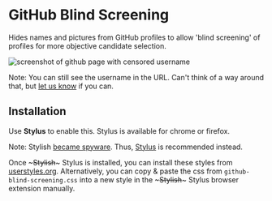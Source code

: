 # GitHub Blind Screening

Hides names and pictures from GitHub profiles to allow 'blind screening' of
profiles for more objective candidate selection.

![screenshot of github page with censored username](http://i.imgur.com/ZKJ0Vn6.png)

Note: You can still see the username in the URL. Can't think of a way around
that, but [let us
know](https://github.com/CityOfPhiladelphia/github-blind-screening/issues/new)
if you can.

## Installation

Use **Stylus** to enable this. Stylus is available for chrome or firefox.

Note: Stylish [became spyware](https://robertheaton.com/2018/07/02/stylish-browser-extension-steals-your-internet-history/). Thus, [Stylus](https://www.ghacks.net/2017/05/16/stylus-is-a-stylish-fork-without-analytics/) is recommended instead.

Once ~~~Stylish~~~ Stylus is installed, you can install these styles from
[userstyles.org](https://userstyles.org/styles/136119/github-blind-screening).
Alternatively, you can copy & paste the css from `github-blind-screening.css`
into a new style in the ~~~Stylish~~~ Stylus browser extension manually.
